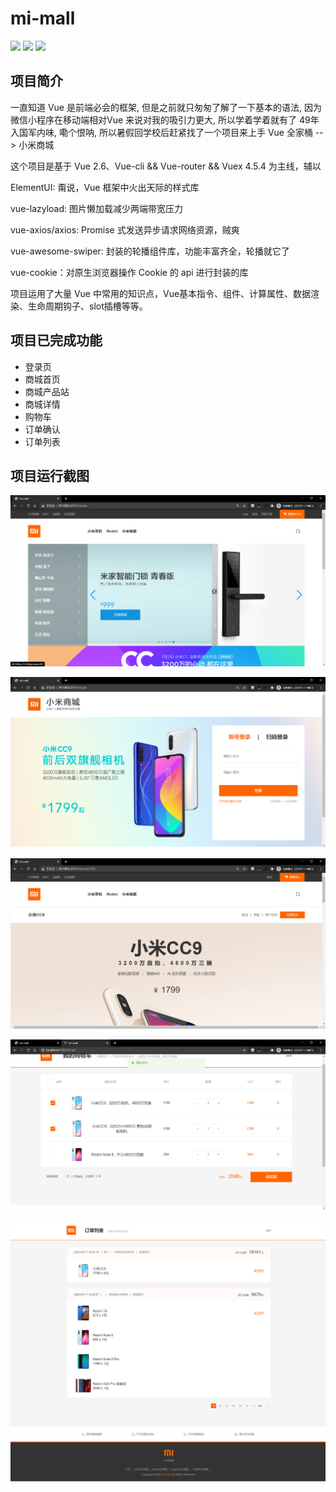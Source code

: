 #  mi-mall

![](https://img.shields.io/badge/Author-Takpap-red.svg)  ![](https://img.shields.io/badge/Version-1.0-green.svg)  ![](https://img.shields.io/badge/OriginAuthor-Imooc-blue.svg)

## 项目简介

一直知道 Vue 是前端必会的框架, 但是之前就只匆匆了解了一下基本的语法, 因为微信小程序在移动端相对Vue 来说对我的吸引力更大, 所以学着学着就有了 49年入国军内味, 嘞个恨呐, 所以暑假回学校后赶紧找了一个项目来上手 Vue 全家桶 -->  小米商城

这个项目是基于 Vue 2.6、Vue-cli && Vue-router && Vuex 4.5.4 为主线，辅以

ElementUI: 甭说，Vue 框架中火出天际的样式库

vue-lazyload: 图片懒加载减少两端带宽压力

vue-axios/axios: Promise 式发送异步请求网络资源，贼爽

vue-awesome-swiper: 封装的轮播组件库，功能丰富齐全，轮播就它了

vue-cookie：对原生浏览器操作 Cookie 的 api 进行封装的库

项目运用了大量 Vue 中常用的知识点，Vue基本指令、组件、计算属性、数据渲染、生命周期钩子、slot插槽等等。

## 项目已完成功能

* 登录页
* 商城首页
* 商城产品站
* 商城详情
* 购物车
* 订单确认
* 订单列表

## 项目运行截图

![](./Image/QQ截图20200918002349.png)

![](./Image/QQ截图20200918002424.png)

![](./Image/QQ截图20200918002450.png)

![](./Image/QQ截图20200918003107.png)

![](./Image/localhost_8080.png)